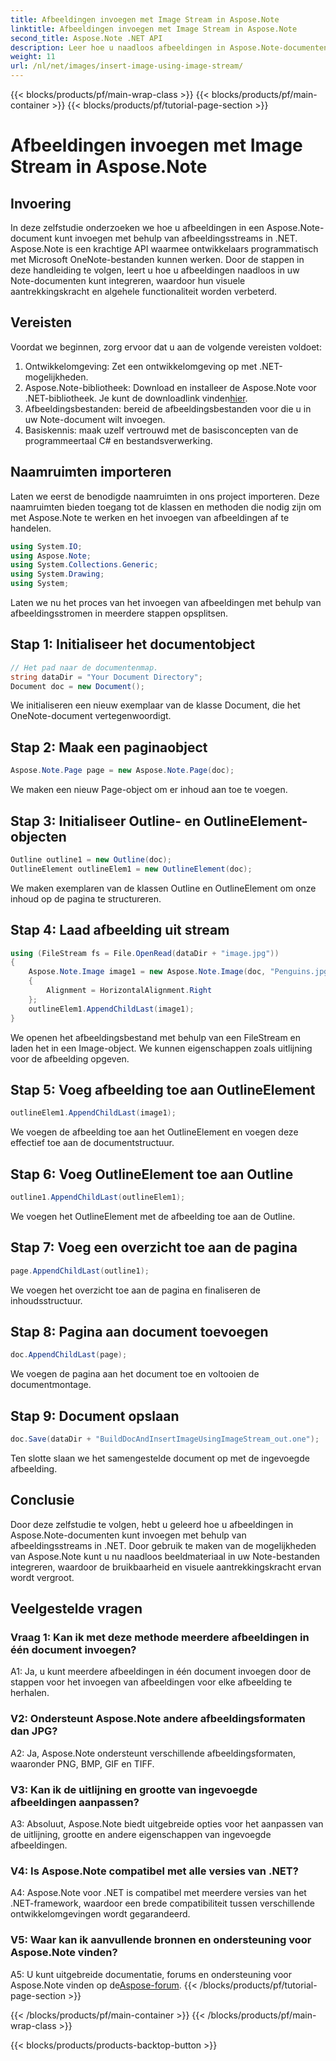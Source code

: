 ```yaml
---
title: Afbeeldingen invoegen met Image Stream in Aspose.Note
linktitle: Afbeeldingen invoegen met Image Stream in Aspose.Note
second_title: Aspose.Note .NET API
description: Leer hoe u naadloos afbeeldingen in Aspose.Note-documenten kunt invoegen met behulp van afbeeldingsstreams in .NET. Verbeter uw notitiebestanden moeiteloos met beelden.
weight: 11
url: /nl/net/images/insert-image-using-image-stream/
---
```


{{< blocks/products/pf/main-wrap-class >}}
{{< blocks/products/pf/main-container >}}
{{< blocks/products/pf/tutorial-page-section >}}

# Afbeeldingen invoegen met Image Stream in Aspose.Note

## Invoering

In deze zelfstudie onderzoeken we hoe u afbeeldingen in een Aspose.Note-document kunt invoegen met behulp van afbeeldingsstreams in .NET. Aspose.Note is een krachtige API waarmee ontwikkelaars programmatisch met Microsoft OneNote-bestanden kunnen werken. Door de stappen in deze handleiding te volgen, leert u hoe u afbeeldingen naadloos in uw Note-documenten kunt integreren, waardoor hun visuele aantrekkingskracht en algehele functionaliteit worden verbeterd.

## Vereisten

Voordat we beginnen, zorg ervoor dat u aan de volgende vereisten voldoet:
1. Ontwikkelomgeving: Zet een ontwikkelomgeving op met .NET-mogelijkheden.
2.  Aspose.Note-bibliotheek: Download en installeer de Aspose.Note voor .NET-bibliotheek. Je kunt de downloadlink vinden[hier](https://releases.aspose.com/note/net/).
3. Afbeeldingsbestanden: bereid de afbeeldingsbestanden voor die u in uw Note-document wilt invoegen.
4. Basiskennis: maak uzelf vertrouwd met de basisconcepten van de programmeertaal C# en bestandsverwerking.

## Naamruimten importeren
Laten we eerst de benodigde naamruimten in ons project importeren. Deze naamruimten bieden toegang tot de klassen en methoden die nodig zijn om met Aspose.Note te werken en het invoegen van afbeeldingen af te handelen.

```csharp
using System.IO;
using Aspose.Note;
using System.Collections.Generic;
using System.Drawing;
using System;
```

Laten we nu het proces van het invoegen van afbeeldingen met behulp van afbeeldingsstromen in meerdere stappen opsplitsen.

## Stap 1: Initialiseer het documentobject
```csharp
// Het pad naar de documentenmap.
string dataDir = "Your Document Directory";
Document doc = new Document();
```
We initialiseren een nieuw exemplaar van de klasse Document, die het OneNote-document vertegenwoordigt.

## Stap 2: Maak een paginaobject
```csharp
Aspose.Note.Page page = new Aspose.Note.Page(doc);
```
We maken een nieuw Page-object om er inhoud aan toe te voegen.

## Stap 3: Initialiseer Outline- en OutlineElement-objecten
```csharp
Outline outline1 = new Outline(doc);
OutlineElement outlineElem1 = new OutlineElement(doc);
```
We maken exemplaren van de klassen Outline en OutlineElement om onze inhoud op de pagina te structureren.

## Stap 4: Laad afbeelding uit stream
```csharp
using (FileStream fs = File.OpenRead(dataDir + "image.jpg"))
{
    Aspose.Note.Image image1 = new Aspose.Note.Image(doc, "Penguins.jpg", fs)
    {
        Alignment = HorizontalAlignment.Right
    };
    outlineElem1.AppendChildLast(image1);
}
```
We openen het afbeeldingsbestand met behulp van een FileStream en laden het in een Image-object. We kunnen eigenschappen zoals uitlijning voor de afbeelding opgeven.

## Stap 5: Voeg afbeelding toe aan OutlineElement
```csharp
outlineElem1.AppendChildLast(image1);
```
We voegen de afbeelding toe aan het OutlineElement en voegen deze effectief toe aan de documentstructuur.

## Stap 6: Voeg OutlineElement toe aan Outline
```csharp
outline1.AppendChildLast(outlineElem1);
```
We voegen het OutlineElement met de afbeelding toe aan de Outline.

## Stap 7: Voeg een overzicht toe aan de pagina
```csharp
page.AppendChildLast(outline1);
```
We voegen het overzicht toe aan de pagina en finaliseren de inhoudsstructuur.

## Stap 8: Pagina aan document toevoegen
```csharp
doc.AppendChildLast(page);
```
We voegen de pagina aan het document toe en voltooien de documentmontage.

## Stap 9: Document opslaan
```csharp
doc.Save(dataDir + "BuildDocAndInsertImageUsingImageStream_out.one");
```
Ten slotte slaan we het samengestelde document op met de ingevoegde afbeelding.

## Conclusie
Door deze zelfstudie te volgen, hebt u geleerd hoe u afbeeldingen in Aspose.Note-documenten kunt invoegen met behulp van afbeeldingsstreams in .NET. Door gebruik te maken van de mogelijkheden van Aspose.Note kunt u nu naadloos beeldmateriaal in uw Note-bestanden integreren, waardoor de bruikbaarheid en visuele aantrekkingskracht ervan wordt vergroot.

## Veelgestelde vragen

### Vraag 1: Kan ik met deze methode meerdere afbeeldingen in één document invoegen?

A1: Ja, u kunt meerdere afbeeldingen in één document invoegen door de stappen voor het invoegen van afbeeldingen voor elke afbeelding te herhalen.

### V2: Ondersteunt Aspose.Note andere afbeeldingsformaten dan JPG?

A2: Ja, Aspose.Note ondersteunt verschillende afbeeldingsformaten, waaronder PNG, BMP, GIF en TIFF.

### V3: Kan ik de uitlijning en grootte van ingevoegde afbeeldingen aanpassen?

A3: Absoluut, Aspose.Note biedt uitgebreide opties voor het aanpassen van de uitlijning, grootte en andere eigenschappen van ingevoegde afbeeldingen.

### V4: Is Aspose.Note compatibel met alle versies van .NET?

A4: Aspose.Note voor .NET is compatibel met meerdere versies van het .NET-framework, waardoor een brede compatibiliteit tussen verschillende ontwikkelomgevingen wordt gegarandeerd.

### V5: Waar kan ik aanvullende bronnen en ondersteuning voor Aspose.Note vinden?

 A5: U kunt uitgebreide documentatie, forums en ondersteuning voor Aspose.Note vinden op de[Aspose-forum](https://forum.aspose.com/c/note/28).
{{< /blocks/products/pf/tutorial-page-section >}}

{{< /blocks/products/pf/main-container >}}
{{< /blocks/products/pf/main-wrap-class >}}

{{< blocks/products/products-backtop-button >}}
